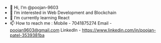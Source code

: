 - 👋 Hi, I’m @poojan-9603
- 👀 I’m interested in Web Development and Blockchain 
- 🌱 I’m currently learning React
- 📫 How to reach me :
     Mobile - 7041875274
     Email - poojan9603@gmail.com
     LinkedIn - https://www.linkedin.com/in/poojan-patel-3539381ba  

<!---
poojan-9603/poojan-9603 is a ✨ special ✨ repository because its `README.md` (this file) appears on your GitHub profile.
You can click the Preview link to take a look at your changes.
--->

